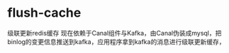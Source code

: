 # flush-cache
级联更新redis缓存
现在依赖于Canal组件与Kafka，由Canal伪装成mysql，把binlog的变更信息推送到kafka，应用程序拿到kafka的消息进行级联更新缓存，
